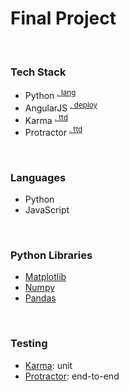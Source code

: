 # Final Project

<br>

### Tech Stack

* Python <sup>[ . lang](#languages)</sup>
* AngularJS <sup>[ . deploy](#deploy)</sup>
* Karma <sup>[  . ttd](#testing-karma)</sup>
* Protractor <sup>[  . ttd](#testing-pro)</sup>

<br>

### <a name="languages">Languages</a>

* Python
* JavaScript

<br>

### Python Libraries

* [Matplotlib]()
* [Numpy]()
* [Pandas]()

<br>

### Testing

* <a name="testing-karma">[Karma](https://karma-runner.github.io/)</a>: unit
* <a name="testing-pro">[Protractor](http://www.protractortest.org/)</a>: end-to-end


<!-- <a name=""></a>: Footnote content goes here -->






